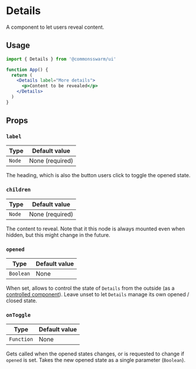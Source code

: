 # Details

A component to let users reveal content.

## Usage

```jsx
import { Details } from '@commonsswarm/ui'

function App() {
  return (
    <Details label="More details">
      <p>Content to be revealed</p>
    </Details>
  )
}
```

## Props

### `label`

| Type   | Default value   |
| ------ | --------------- |
| `Node` | None (required) |

The heading, which is also the button users click to toggle the opened state.

### `children`

| Type   | Default value   |
| ------ | --------------- |
| `Node` | None (required) |

The content to reveal. Note that it this node is always mounted even when hidden, but this might change in the future.

### `opened`

| Type      | Default value |
| --------- | ------------- |
| `Boolean` | None          |

When set, allows to control the state of `Details` from the outside (as a [controlled component](https://reactjs.org/docs/forms.html#controlled-components)). Leave unset to let `Details` manage its own opened / closed state.

### `onToggle`

| Type       | Default value |
| ---------- | ------------- |
| `Function` | None          |

Gets called when the opened states changes, or is requested to change if `opened` is set. Takes the new opened state as a single parameter (`Boolean`).
